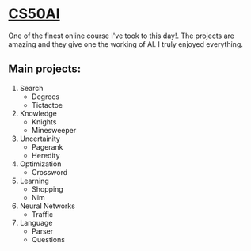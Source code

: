 # [CS50AI](https://cs50.harvard.edu/ai/)
One of the finest online course I've took to this day!. The projects are amazing and they give one the working of AI. I truly enjoyed everything.
<h2>Main projects:</h2>
<ol>
  <li>Search
    <ul>
      <li>Degrees</li>
      <li>Tictactoe</li>
    </ul>
  </li>
  
  <li>Knowledge
    <ul>
      <li>Knights</li>
      <li>Minesweeper</li>
    </ul>
  </li>
  
  <li>Uncertainity
    <ul>
      <li>Pagerank</li>
      <li>Heredity</li>
    </ul>
  </li>
  <li>Optimization
    <ul>
      <li>Crossword</li>
    </ul>
  </li>
  
  <li>Learning
    <ul>
      <li>Shopping</li>
      <li>Nim</li>
    </ul>
  </li>
  
  <li>Neural Networks
    <ul>
      <li>Traffic</li>
    </ul>
  </li>
  
  <li>Language
    <ul>
      <li>Parser</li>
      <li>Questions</li>
    </ul>
  </li>
</ol>
